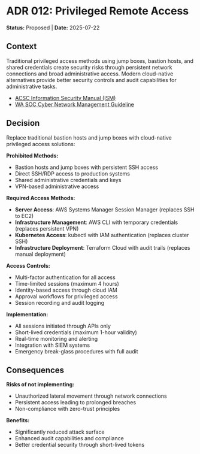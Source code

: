 # ADR 012: Privileged Remote Access

**Status:** Proposed | **Date:** 2025-07-22

## Context

Traditional privileged access methods using jump boxes, bastion hosts,
and shared credentials create security risks through persistent network
connections and broad administrative access. Modern cloud-native
alternatives provide better security controls and audit capabilities for
administrative tasks.

- [ACSC Information Security Manual
  (ISM)](https://www.cyber.gov.au/resources-business-and-government/essential-cyber-security/ism)
- [WA SOC Cyber Network Management
  Guideline](https://soc.cyber.wa.gov.au/guidelines/network-management/)

## Decision

Replace traditional bastion hosts and jump boxes with cloud-native
privileged access solutions:

**Prohibited Methods:**

- Bastion hosts and jump boxes with persistent SSH access
- Direct SSH/RDP access to production systems
- Shared administrative credentials and keys
- VPN-based administrative access

**Required Access Methods:**

- **Server Access**: AWS Systems Manager Session Manager (replaces SSH
  to EC2)
- **Infrastructure Management**: AWS CLI with temporary credentials
  (replaces persistent VPN)  
- **Kubernetes Access**: kubectl with IAM authentication (replaces
  cluster SSH)
- **Infrastructure Deployment**: Terraform Cloud with audit trails
  (replaces manual deployment)

**Access Controls:**

- Multi-factor authentication for all access
- Time-limited sessions (maximum 4 hours)
- Identity-based access through cloud IAM
- Approval workflows for privileged access
- Session recording and audit logging

**Implementation:**

- All sessions initiated through APIs only
- Short-lived credentials (maximum 1-hour validity)
- Real-time monitoring and alerting
- Integration with SIEM systems
- Emergency break-glass procedures with full audit

## Consequences

**Risks of not implementing:**

- Unauthorized lateral movement through network connections
- Persistent access leading to prolonged breaches
- Non-compliance with zero-trust principles

**Benefits:**

- Significantly reduced attack surface
- Enhanced audit capabilities and compliance
- Better credential security through short-lived tokens

